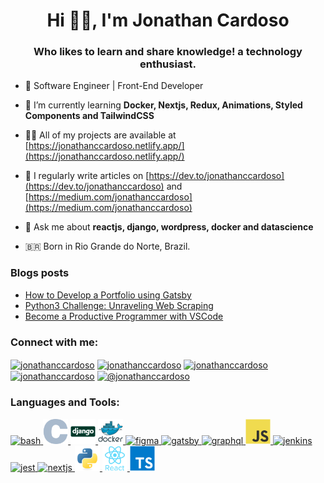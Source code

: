 <h1 align="center">Hi 👋🏾, I'm Jonathan Cardoso</h1>
<h3 align="center">Who likes to learn and share knowledge! a technology enthusiast.</h3>

- 🚀 Software Engineer | Front-End Developer

- 🌱 I’m currently learning **Docker, Nextjs, Redux, Animations, Styled Components and TailwindCSS**

- 👨‍💻 All of my projects are available at [https://jonathanccardoso.netlify.app/](https://jonathanccardoso.netlify.app/)

- 📝 I regularly write articles on [https://dev.to/jonathanccardoso](https://dev.to/jonathanccardoso) and [https://medium.com/jonathanccardoso](https://medium.com/jonathanccardoso)

- 💬 Ask me about **reactjs, django, wordpress, docker and datascience**

- 🇧🇷 Born in Rio Grande do Norte, Brazil.

### Blogs posts

<!-- BLOG-POST-LIST:START -->
- [How to Develop a Portfolio using Gatsby](https://dev.to/jonathanccardoso/how-to-develop-a-portfolio-using-gatsby-2fjn)
- [Python3 Challenge: Unraveling Web Scraping](https://dev.to/jonathanccardoso/python3-challenge-unraveling-web-scraping-4fjg)
- [Become a Productive Programmer with VSCode](https://dev.to/jonathanccardoso/become-a-productive-programmer-with-vscode-3hid)
<!-- BLOG-POST-LIST:END -->

<h3 align="left">Connect with me:</h3>
<p align="left">
<a href="https://dev.to/jonathanccardoso" target="blank"><img align="center" src="https://cdn.jsdelivr.net/npm/simple-icons@3.0.1/icons/dev-dot-to.svg" alt="jonathanccardoso" height="30" width="40" /></a>
<a href="https://linkedin.com/in/jonathanccardoso" target="blank"><img align="center" src="https://cdn.jsdelivr.net/npm/simple-icons@3.0.1/icons/linkedin.svg" alt="jonathanccardoso" height="30" width="40" /></a>
<a href="https://fb.com/jonathanccardoso" target="blank"><img align="center" src="https://cdn.jsdelivr.net/npm/simple-icons@3.0.1/icons/facebook.svg" alt="jonathanccardoso" height="30" width="40" /></a>
<a href="https://instagram.com/jonathanccardoso" target="blank"><img align="center" src="https://cdn.jsdelivr.net/npm/simple-icons@3.0.1/icons/instagram.svg" alt="jonathanccardoso" height="30" width="40" /></a>
<a href="https://medium.com/@jonathanccardoso" target="blank"><img align="center" src="https://cdn.jsdelivr.net/npm/simple-icons@3.0.1/icons/medium.svg" alt="@jonathanccardoso" height="30" width="40" /></a>
</p>

<h3 align="left">Languages and Tools:</h3>
<p align="left"> <a href="https://www.gnu.org/software/bash/" target="_blank"> <img src="https://www.vectorlogo.zone/logos/gnu_bash/gnu_bash-icon.svg" alt="bash" width="40" height="40"/> </a> <a href="https://www.cprogramming.com/" target="_blank"> <img src="https://raw.githubusercontent.com/devicons/devicon/master/icons/c/c-original.svg" alt="c" width="40" height="40"/> </a> <a href="https://www.djangoproject.com/" target="_blank"> <img src="https://raw.githubusercontent.com/devicons/devicon/master/icons/django/django-original.svg" alt="django" width="40" height="40"/> </a> <a href="https://www.docker.com/" target="_blank"> <img src="https://raw.githubusercontent.com/devicons/devicon/master/icons/docker/docker-original-wordmark.svg" alt="docker" width="40" height="40"/> </a> <a href="https://www.figma.com/" target="_blank"> <img src="https://www.vectorlogo.zone/logos/figma/figma-icon.svg" alt="figma" width="40" height="40"/> </a> <a href="https://www.gatsbyjs.com/" target="_blank"> <img src="https://www.vectorlogo.zone/logos/gatsbyjs/gatsbyjs-icon.svg" alt="gatsby" width="40" height="40"/> </a> <a href="https://graphql.org" target="_blank"> <img src="https://www.vectorlogo.zone/logos/graphql/graphql-icon.svg" alt="graphql" width="40" height="40"/> </a> <a href="https://developer.mozilla.org/en-US/docs/Web/JavaScript" target="_blank"> <img src="https://raw.githubusercontent.com/devicons/devicon/master/icons/javascript/javascript-original.svg" alt="javascript" width="40" height="40"/> </a> <a href="https://www.jenkins.io" target="_blank"> <img src="https://www.vectorlogo.zone/logos/jenkins/jenkins-icon.svg" alt="jenkins" width="40" height="40"/> </a> <a href="https://jestjs.io" target="_blank"> <img src="https://www.vectorlogo.zone/logos/jestjsio/jestjsio-icon.svg" alt="jest" width="40" height="40"/> </a> <a href="https://nextjs.org/" target="_blank"> <img src="https://cdn.worldvectorlogo.com/logos/nextjs-3.svg" alt="nextjs" width="40" height="40"/> </a> <a href="https://www.python.org" target="_blank"> <img src="https://raw.githubusercontent.com/devicons/devicon/master/icons/python/python-original.svg" alt="python" width="40" height="40"/> </a> <a href="https://reactjs.org/" target="_blank"> <img src="https://raw.githubusercontent.com/devicons/devicon/master/icons/react/react-original-wordmark.svg" alt="react" width="40" height="40"/> </a> <a href="https://www.typescriptlang.org/" target="_blank"> <img src="https://raw.githubusercontent.com/devicons/devicon/master/icons/typescript/typescript-original.svg" alt="typescript" width="40" height="40"/> </a></p>
